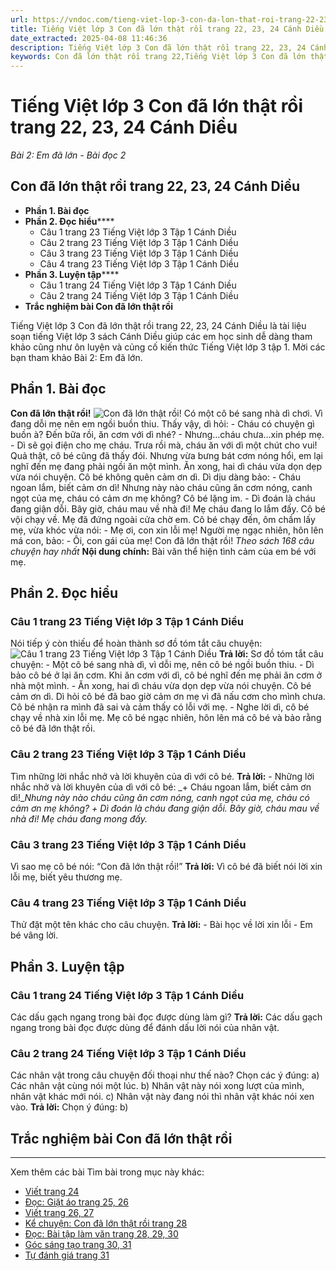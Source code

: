 ```yaml
---
url: https://vndoc.com/tieng-viet-lop-3-con-da-lon-that-roi-trang-22-23-24-cd-268182
title: Tiếng Việt lớp 3 Con đã lớn thật rồi trang 22, 23, 24 Cánh Diều - Bài 2: Em đã lớn - Bài đọc 2 - VnDoc.com
date_extracted: 2025-04-08 11:46:36
description: Tiếng Việt lớp 3 Con đã lớn thật rồi trang 22, 23, 24 Cánh Diều hệ thống một cách ngắn gọn, dễ nhớ kiến thức bài học lớp 3 - Bài 2: Em đã lớn
keywords: Con đã lớn thật rồi trang 22,Tiếng Việt lớp 3 Con đã lớn thật rồi trang 22,soạn bài Con đã lớn thật rồi trang 22,Bài 2 Em đã lớn,Bài 2 Em đã lớn lớp 3,Bài 2 Em đã lớn trang 22 cánh diều,bài tập tiếng việt lớp 3,tiếng việt lớp 3,tiếng việt lớp 3 tập 1,bài tập tiếng việt lớp 3 tập 1,tiếng việt 3 tập 1,tiếng việt lớp 3 cánh diều,tiếng việt 3 cánh diều,tiếng việt lớp 3 tập 1 cánh diều,tiếng việt lớp 3 cd,tiếng việt 3 cánh diều tập 1
---
```


# Tiếng Việt lớp 3 Con đã lớn thật rồi trang 22, 23, 24 Cánh Diều
 _Bài 2: Em đã lớn - Bài đọc 2_
## **Con đã lớn thật rồi trang 22, 23, 24 Cánh Diều**
  * **Phần 1. Bài đọc**
  * **Phần 2. Đọc hiểu******
    * Câu 1 trang 23 Tiếng Việt lớp 3 Tập 1 Cánh Diều
    * Câu 2 trang 23 Tiếng Việt lớp 3 Tập 1 Cánh Diều
    * Câu 3 trang 23 Tiếng Việt lớp 3 Tập 1 Cánh Diều
    * Câu 4 trang 23 Tiếng Việt lớp 3 Tập 1 Cánh Diều
  * **Phần 3. Luyện tập******
    * Câu 1 trang 24 Tiếng Việt lớp 3 Tập 1 Cánh Diều
    * Câu 2 trang 24 Tiếng Việt lớp 3 Tập 1 Cánh Diều
  * **Trắc nghiệm bài Con đã lớn thật rồi**

Tiếng Việt lớp 3 Con đã lớn thật rồi trang 22, 23, 24 Cánh Diều là tài liệu soạn tiếng Việt lớp 3  sách Cánh Diều giúp các em học sinh dễ dàng tham khảo cũng như ôn luyện và củng cố kiến thức Tiếng Việt lớp 3 tập 1. Mời các bạn tham khảo Bài 2: Em đã lớn.
## **Phần 1. Bài đọc**
**Con đã lớn thật rồi\!**
![Con đã lớn thật rồi!](https://i.vdoc.vn/data/image/2022/06/16/tieng-viet-3.png)
Có một cô bé sang nhà dì chơi. Vì đang dỗi mẹ nên em ngồi buồn thiu. Thấy vậy, dì hỏi:
\- Cháu có chuyện gì buồn à? Đến bữa rồi, ăn cơm với dì nhé?
\- Nhưng…cháu chưa…xin phép mẹ.
\- Dì sẽ gọi điện cho mẹ cháu. Trưa rồi mà, cháu ăn với dì một chút cho vui\!
Quả thật, cô bé cũng đã thấy đói. Nhưng vừa bưng bát cơm nóng hổi, em lại nghĩ đến mẹ đang phải ngồi ăn một mình. Ăn xong, hai dì cháu vừa dọn dẹp vừa nói chuyện. Cô bé không quên cảm ơn dì.
Dì dịu dàng bảo:
\- Cháu ngoan lắm, biết cảm ơn dì\! Nhưng này nào cháu cũng ăn cơm nóng, canh ngọt của mẹ, cháu có cảm ơn mẹ không?
Cô bé lặng im.
\- Dì đoán là cháu đang giận dỗi. Bây giờ, cháu mau về nhà đi\! Mẹ cháu đang lo lắm đấy.
Cô bé vội chạy về. Mẹ đã đứng ngoài cửa chờ em. Cô bé chạy đến, ôm chầm lấy mẹ, vừa khóc vừa nói:
\- Mẹ ơi, con xin lỗi mẹ\!
Người mẹ ngạc nhiên, hôn lên má con, bảo:
\- Ôi, con gái của mẹ\! Con đã lớn thật rồi\!
_Theo sách 168 câu chuyện hay nhất_
**Nội dung chính:** Bài văn thể hiện tình cảm của em bé với mẹ.
## **Phần 2. Đọc hiểu**
### **Câu 1 trang 23 Tiếng Việt lớp 3 Tập 1 Cánh Diều**
Nói tiếp ý còn thiếu để hoàn thành sơ đồ tóm tắt câu chuyện:
![Câu 1 trang 23 Tiếng Việt lớp 3 Tập 1 Cánh Diều](https://i.vdoc.vn/data/image/2022/06/16/tieng-viet-3-1.png)
**Trả lời:**
Sơ đồ tóm tắt câu chuyện:
\- Một cô bé sang nhà dì, vì dỗi mẹ, nên cô bé ngồi buồn thiu.
\- Dì bảo cô bé ở lại ăn cơm. Khi ăn cơm với dì, cô bé nghĩ đến mẹ phải ăn cơm ở nhà một mình.
\- Ăn xong, hai dì cháu vừa dọn dẹp vừa nói chuyện. Cô bé cảm ơn dì. Dì hỏi cô bé đã bao giờ cảm ơn mẹ vì đã nấu cơm cho mình chưa. Cô bé nhận ra mình đã sai và cảm thấy có lỗi với mẹ.
\- Nghe lời dì, cô bé chạy về nhà xin lỗi mẹ. Mẹ cô bé ngạc nhiên, hôn lên má cô bé và bảo rằng cô bé đã lớn thật rồi.
### **Câu 2 trang 23 Tiếng Việt lớp 3 Tập 1 Cánh Diều**
Tìm những lời nhắc nhở và lời khuyên của dì với cô bé.
**Trả lời:**
\- Những lời nhắc nhở và lời khuyên của dì với cô bé:
_\+ Cháu ngoan lắm, biết cảm ơn dì\!__Nhưng này nào cháu cũng ăn cơm nóng, canh ngọt của mẹ, cháu có cảm ơn mẹ không?_
_\+ Dì đoán là cháu đang giận dỗi. Bây giờ, cháu mau về nhà đi\! Mẹ cháu đang mong đấy._
### **Câu 3 trang 23 Tiếng Việt lớp 3 Tập 1 Cánh Diều**
Vì sao mẹ cô bé nói: “Con đã lớn thật rồi\!”
**Trả lời:**
Vì cô bé đã biết nói lời xin lỗi mẹ, biết yêu thương mẹ.
### **Câu 4 trang 23 Tiếng Việt lớp 3 Tập 1 Cánh Diều**
Thử đặt một tên khác cho câu chuyện.
**Trả lời:**
\- Bài học về lời xin lỗi
\- Em bé vâng lời.
## **Phần 3. Luyện tập**
### **Câu 1 trang 24 Tiếng Việt lớp 3 Tập 1 Cánh Diều**
Các dấu gạch ngang trong bài đọc được dùng làm gì?
**Trả lời:**
Các dấu gạch ngang trong bài đọc được dùng để đánh dấu lời nói của nhân vật.
### **Câu 2 trang 24 Tiếng Việt lớp 3 Tập 1 Cánh Diều**
Các nhân vật trong câu chuyện đối thoại như thế nào? Chọn các ý đúng:
a\) Các nhân vật cùng nói một lúc.
b\) Nhân vật này nói xong lượt của mình, nhân vật khác mới nói.
c\) Nhân vật này đang nói thì nhân vật khác nói xen vào.
**Trả lời:**
Chọn ý đúng: b\)
## **Trắc nghiệm bài Con đã lớn thật rồi**
****
Xem thêm các bài Tìm bài trong mục này khác:
  * [Viết trang 24](</tieng-viet-3-ke-lai-mot-cuoc-tro-chuyen-trang-24-cd-268184>)
  * [Đọc: Giặt áo trang 25, 26](</tieng-viet-lop-3-giat-ao-trang-25-26-canh-dieu-268199>)
  * [Viết trang 26, 27](</tieng-viet-lop-3-viet-trang-26-27-canh-dieu-268205>)
  * [Kể chuyện: Con đã lớn thật rồi trang 28](</ke-chuyen-con-da-lon-that-roi-trang-28-canh-dieu-268210>)
  * [Đọc: Bài tập làm văn trang 28, 29, 30](</bai-tap-lam-van-trang-28-29-30-tieng-viet-lop-3-canh-dieu-268214>)
  * [Góc sáng tạo trang 30, 31](</ghi-chep-viec-hang-ngay-trang-30-31-tieng-viet-3-canh-dieu-268220>)
  * [Tự đánh giá trang 31](</tu-danh-gia-trang-31-tieng-viet-lop-3-canh-dieu-268226>)

